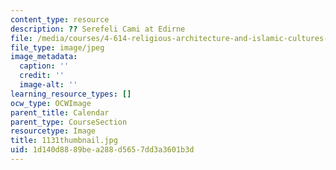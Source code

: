 ```yaml
---
content_type: resource
description: ?? Serefeli Cami at Edirne
file: /media/courses/4-614-religious-architecture-and-islamic-cultures-fall-2002/1d140d8889bea288d5657dd3a3601b3d_1131thumbnail.jpg
file_type: image/jpeg
image_metadata:
  caption: ''
  credit: ''
  image-alt: ''
learning_resource_types: []
ocw_type: OCWImage
parent_title: Calendar
parent_type: CourseSection
resourcetype: Image
title: 1131thumbnail.jpg
uid: 1d140d88-89be-a288-d565-7dd3a3601b3d
---
```

